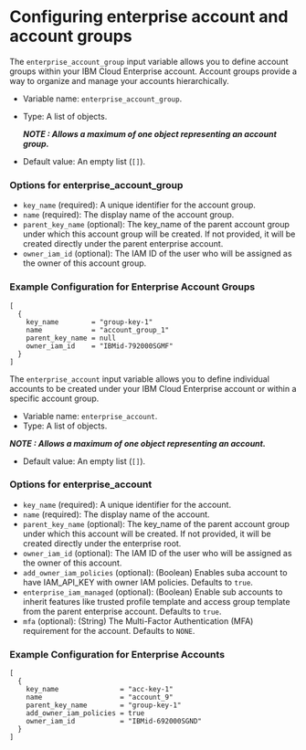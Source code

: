 # Configuring enterprise account and account groups

The `enterprise_account_group` input variable allows you to define account groups within your IBM Cloud Enterprise account. Account groups provide a way to organize and manage your accounts hierarchically.

- Variable name: `enterprise_account_group`.
- Type: A list of objects.

  ***NOTE : Allows a maximum of one object representing an account group.***
- Default value: An empty list (`[]`).

### Options for enterprise_account_group

- `key_name` (required): A unique identifier for the account group.
- `name` (required): The display name of the account group.
- `parent_key_name` (optional): The key_name of the parent account group under which this account group will be created. If not provided, it will be created directly under the parent enterprise account.
- `owner_iam_id` (optional): The IAM ID of the user who will be assigned as the owner of this account group.

### Example Configuration for Enterprise Account Groups

```hcl
[
  {
    key_name        = "group-key-1"
    name            = "account_group_1"
    parent_key_name = null
    owner_iam_id    = "IBMid-792000SGMF"
  }
]
```

The `enterprise_account` input variable allows you to define individual accounts to be created under your IBM Cloud Enterprise account or within a specific account group.

- Variable name: `enterprise_account`.
- Type: A list of objects.

***NOTE : Allows a maximum of one object representing an account.***
- Default value: An empty list (`[]`).

### Options for enterprise_account

- `key_name` (required): A unique identifier for the account.
- `name` (required): The display name of the account.
- `parent_key_name` (optional): The key_name of the parent account group under which this account will be created. If not provided, it will be created directly under the enterprise root.
- `owner_iam_id` (optional): The IAM ID of the user who will be assigned as the owner of this account.
- `add_owner_iam_policies` (optional): (Boolean) Enables suba account to have IAM_API_KEY with owner IAM policies. Defaults to `true`.
- `enterprise_iam_managed` (optional): (Boolean) Enable sub accounts to inherit features like trusted profile template and access group template from the parent enterprise account. Defaults to `true`.
- `mfa` (optional): (String) The Multi-Factor Authentication (MFA) requirement for the account. Defaults to `NONE`.

### Example Configuration for Enterprise Accounts

```hcl
[
  {
    key_name               = "acc-key-1"
    name                   = "account_9"
    parent_key_name        = "group-key-1"
    add_owner_iam_policies = true
    owner_iam_id           = "IBMid-692000SGND"
  }
]
```